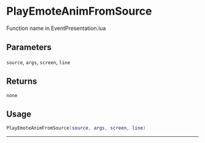 # PlayEmoteAnimFromSource
Function name in EventPresentation.lua
## Parameters
`source`, `args`, `screen`, `line`
## Returns
`none`
## Usage
```lua
PlayEmoteAnimFromSource(source, args, screen, line)
```
---
